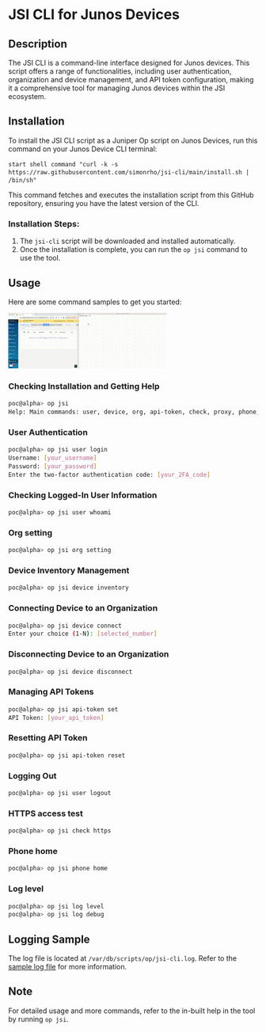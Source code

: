 # JSI CLI for Junos Devices

<!-- START doctoc generated TOC please keep comment here to allow auto update -->
<!-- END doctoc generated TOC please keep comment here to allow auto update -->

## Description
The JSI CLI is a command-line interface designed for Junos devices. This script offers a range of functionalities, including user authentication, organization and device management, and API token configuration, making it a comprehensive tool for managing Junos devices within the JSI ecosystem.

## Installation
To install the JSI CLI script as a Juniper Op script on Junos Devices, run this command on your Junos Device CLI terminal:

```shell
start shell command "curl -k -s https://raw.githubusercontent.com/simonrho/jsi-cli/main/install.sh | /bin/sh"
```

This command fetches and executes the installation script from this GitHub repository, ensuring you have the latest version of the CLI.

### Installation Steps:

1. The `jsi-cli` script will be downloaded and installed automatically.
2. Once the installation is complete, you can run the `op jsi` command to use the tool.


## Usage

Here are some command samples to get you started:

![JSI CLI Demo](video/jsi-cli.gif)

### Checking Installation and Getting Help

```bash
poc@alpha> op jsi
Help: Main commands: user, device, org, api-token, check, proxy, phone, log
```

### User Authentication

```bash
poc@alpha> op jsi user login
Username: [your_username]
Password: [your_password]
Enter the two-factor authentication code: [your_2FA_code]
```

### Checking Logged-In User Information

```bash
poc@alpha> op jsi user whoami
```
### Org setting

```bash
poc@alpha> op jsi org setting
```

### Device Inventory Management

```bash
poc@alpha> op jsi device inventory
```

### Connecting Device to an Organization

```bash
poc@alpha> op jsi device connect
Enter your choice (1-N): [selected_number]
```

### Disconnecting Device to an Organization

```bash
poc@alpha> op jsi device disconnect
```

### Managing API Tokens

```bash
poc@alpha> op jsi api-token set
API Token: [your_api_token]
```

### Resetting API Token

```bash
poc@alpha> op jsi api-token reset
```

### Logging Out

```bash
poc@alpha> op jsi user logout
```
### HTTPS access test

```bash
poc@alpha> op jsi check https
```

### Phone home

```bash
poc@alpha> op jsi phone home
```

### Log level

```bash
poc@alpha> op jsi log level
poc@alpha> op jsi log debug
```

## Logging Sample
The log file is located at `/var/db/scripts/op/jsi-cli.log`. Refer to the [sample log file](./logs/) for more information.

## Note

For detailed usage and more commands, refer to the in-built help in the tool by running `op jsi`.

